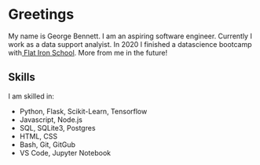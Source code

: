 # Greetings
My name is George Bennett. I am an aspiring software engineer. Currently I work as a data support analyist. In 2020 I finished a datascience bootcamp with<a href="flatironschool.com"> Flat Iron School</a>. More from me in the future!


## Skills
I am skilled in:
* Python, Flask, Scikit-Learn, Tensorflow
* Javascript, Node.js
* SQL, SQLite3, Postgres
* HTML, CSS
* Bash, Git, GitGub
* VS Code, Jupyter Notebook

